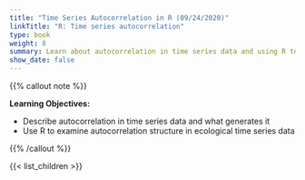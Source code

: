 ```yaml
---
title: "Time Series Autocorrelation in R (09/24/2020)"
linkTitle: "R: Time series autocorrelation"
type: book
weight: 8
summary: Learn about autocorrelation in time series data and using R to examine it
show_date: false
---
```


{{% callout note %}}

**Learning Objectives:**
* Describe autocorrelation in time series data and what generates it
* Use R to examine autocorrelation structure in ecological time series data

{{% /callout %}}

{{< list_children >}}
